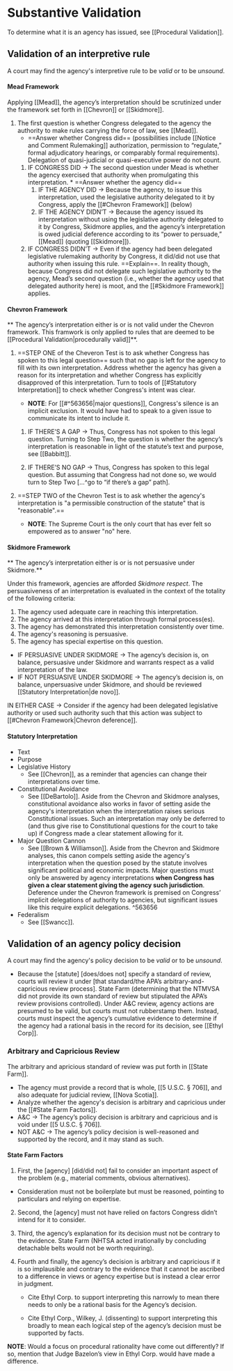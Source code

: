 
# Substantive Validation

To determine what it is an agency has issued, see [[Procedural Validation]].

## Validation of an interpretive rule
A court may find the agency's interpretive rule to be *valid* or to be *unsound*.

#### Mead Framework

Applying [[Mead]], the agency’s interpretation should be scrutinized under the framework set forth in [[Chevron]] or [[Skidmore]].
 1. The first question is whether Congress delegated to the agency the authority to make rules carrying the force of law, see [[Mead]].
	 * ==Answer whether Congress did== (possibilities include [[Notice and Comment Rulemaking]] authorization, permission to “regulate,” formal adjudicatory hearings, or comparably formal requirements). Delegation of quasi-judicial or quasi-executive power do not count.
	1.   IF CONGRESS DID → The second question under Mead is whether the agency exercised that authority when promulgating this interpretation. 
			  *   ==Answer whether the agency did==
			1.   IF THE AGENCY DID → Because the agency, to issue this interpretation, used the legislative authority delegated to it by Congress, apply the [[#Chevron Framework]] (below)
			2.   IF THE AGENCY DIDN’T → Because the agency issued its interpretation without using the legislative authority delegated to it by Congress, Skidmore applies, and the agency’s interpretation is owed judicial deference according to its “power to persuade,” [[Mead]] (quoting [[Skidmore]]).
	2.    IF CONGRESS DIDN’T → Even if the agency had been delegated legislative rulemaking authority by Congress, it did/did not use that authority when issuing this rule. ==Explain==. In reality though, because Congress did not delegate such legislative authority to the agency, Mead’s second question (i.e., whether the agency used that delegated authority here) is moot, and the [[#Skidmore Framework]] applies.
	
#### Chevron Framework
	
** The agency’s interpretation either is or is not valid under the Chevron framework. This framwork is only applied to rules that are deemed to be [[Procedural Validation|procedurally valid]]**.

1. ==STEP ONE of the Cheveron Test is to ask whether Congress has spoken to this legal question== such that no gap is left for the agency to fill with its own interpretation.  Address whether the agency has given a reason for its interpretation and whether Congress has explicitly disapproved of this interpretation. Turn to tools of [[#Statutory Interpretation]] to check whether Congress's intent was clear.
	 *  **NOTE**: For [[#^563656|major questions]], Congress's silence is an implicit exclusion. It would have had to speak to a given issue to communicate its intent to include it.

	1.    IF THERE’S A GAP → Thus, Congress has not spoken to this legal question. Turning to Step Two, the question is whether the agency’s interpretation is reasonable in light of the statute’s text and purpose, see [[Babbitt]].

	1.    IF THERE’S NO GAP → Thus, Congress has spoken to this legal question. But assuming that Congress had not done so, we would turn to Step Two […^go to “if there’s a gap” path].

5.   ==STEP TWO of the Chevron Test is to ask whether the agency's interpretation is "a permissible construction of the statute" that is "reasonable".==
	 * **NOTE**: The Supreme Court is the only court that has ever felt so empowered as to answer "no" here.
    
	
#### Skidmore Framework
** The agency’s interpretation either is or is not persuasive under Skidmore.**
 
Under this framework, agencies are afforded *Skidmore respect*. The persuasiveness of an interpretation is evaluated in the context of the totality of the following criteria:
1. The agency used adequate care in reaching this interpretation.
2. The agency arrived at this interpretation through formal process(es).
3. The agency has demonstrated this interpretation consistently over time.
4. The agency's reasoning is persuasive.
5. The agency has special expertise on this question.

* IF PERSUASIVE UNDER SKIDMORE → The agency’s decision is, on balance, persuasive under Skidmore and warrants respect as a valid interpretation of the law. 
* IF NOT PERSUASIVE UNDER SKIDMORE → The agency’s decision is, on balance, unpersuasive under Skidmore, and should be reviewed [[Statutory Interpretation|de novo]].

IN EITHER CASE → Consider if the agency had been delegated legislative authority or used such authority such that this action was subject to [[#Chevron Framework|Chevron deference]].


#### Statutory Interpretation
-   Text
-   Purpose
-   Legislative History
	-   See [[Chevron]], as a reminder that agencies can change their interpretations over time.
-   Constitutional Avoidance
	-   See [[DeBartolo]]. Aside from the Chevron and Skidmore analyses, constitutional avoidance also works in favor of setting aside the agency's interpretation when the interpretation raises serious Constitutional issues. Such an interpretation may only be deferred to (and thus give rise to Constitutional questions for the court to take up) if Congress made a clear statement allowing for it.
- Major Question Cannon
	*	See [[Brown & Williamson]]. Aside from the Chevron and Skidmore analyses, this canon compels setting aside the agency's interpretation when the question posed by the statute involves significant political and economic impacts. Major questions must only be answered by agency interpretations **when Congress has given a clear statement giving the agency such jurisdiction**. Deference under the Chevron framework is premised on Congress’ implicit delegations of authority to agencies, but significant issues like this require explicit delegations. ^563656
-   Federalism
	-   See [[Swancc]].


## Validation of an agency policy decision
 
 A court may find the agency's policy decision to be *valid* or to be *unsound*.
    
-   Because the [statute] [does/does not] specify a standard of review, courts will review it under [that standard/the APA’s arbitrary-and-capricious review process]. State Farm (determining that the NTMVSA did not provide its own standard of review but stipulated the APA’s review provisions controlled). Under A&C review, agency actions are presumed to be valid, but courts must not rubberstamp them. Instead, courts must inspect the agency’s cumulative evidence to determine if the agency had a rational basis in the record for its decision, see [[Ethyl Corp]].
    

### Arbitrary and Capricious Review

The arbitrary and apricious standard of review was put forth in [[State Farm]].
-   The agency must provide a record that is whole, [[5 U.S.C. § 706]], and also adequate for judicial review, [[Nova Scotia]].
-   Analyze whether the agency's decision is arbitrary and capricious under the [[#State Farm Factors]].
-   A&C → The agency’s policy decision is arbitrary and capricious and is void under [[5 U.S.C. § 706]].
-   NOT A&C → The agency’s policy decision is well-reasoned and supported by the record, and it may stand as such.

#### State Farm Factors
1. First, the [agency] [did/did not] fail to consider an important aspect of the problem (e.g., material comments, obvious alternatives).
    

-   Consideration must not be boilerplate but must be reasoned, pointing to particulars and relying on expertise.
    

2. Second, the [agency] must not have relied on factors Congress didn’t intend for it to consider.
    
3. Third, the agency’s explanation for its decision must not be contrary to the evidence. State Farm (NHTSA acted irrationally by concluding detachable belts would not be worth requiring).
    
4.  Fourth and finally, the agency’s decision is arbitrary and capricious if it is so implausible and contrary to the evidence that it cannot be ascribed to a difference in views or agency expertise but is instead a clear error in judgment.
	* Cite Ethyl Corp. to support interpreting this narrowly to mean there needs to only be a rational basis for the Agency’s decision.

	*  Cite Ethyl Corp., Wilkey, J. (dissenting) to support interpreting this broadly to mean each logical step of the agency’s decision must be supported by facts.
    
**NOTE**: Would a focus on procedural rationality have come out differently? If so, mention that Judge Bazelon’s view in Ethyl Corp. would have made a difference.
